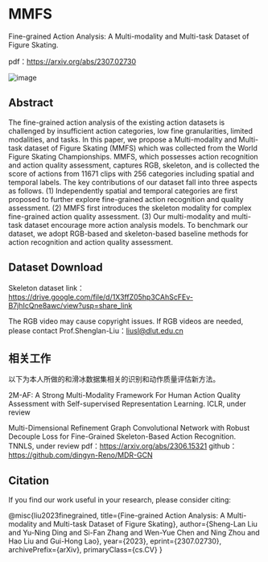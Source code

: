 # MMFS
Fine-grained Action Analysis: A Multi-modality and Multi-task Dataset of Figure Skating.

pdf：https://arxiv.org/abs/2307.02730

![image]([https://github.com/dingyn-Reno/MMFS/edit/main/MDRGCN.png](https://github.com/dingyn-Reno/MMFS/blob/main/MDRGCN.png))

## Abstract

The fine-grained action analysis of the existing action datasets is challenged by insufficient action categories, low fine granularities, limited modalities, and tasks. In this paper, we propose a Multi-modality and Multi-task dataset of Figure Skating (MMFS) which was collected from the World Figure Skating Championships. MMFS, which possesses action recognition and action quality assessment, captures RGB, skeleton, and is collected the score of actions from 11671 clips with 256 categories including spatial and temporal labels. The key contributions of our dataset fall into three aspects as follows. (1) Independently spatial and temporal categories are first proposed to further explore fine-grained action recognition and quality assessment. (2) MMFS first introduces the skeleton modality for complex fine-grained action quality assessment. (3) Our multi-modality and multi-task dataset encourage more action analysis models. To benchmark our dataset, we adopt RGB-based and skeleton-based baseline methods for action recognition and action quality assessment.

## Dataset Download

Skeleton dataset link：https://drive.google.com/file/d/1X3ffZ05hp3CAhScFEv-B7jhIcQne8awc/view?usp=share_link

The RGB video may cause copyright issues. If RGB videos are needed, please contact Prof.Shenglan-Liu：liusl@dlut.edu.cn

## 相关工作

以下为本人所做的和滑冰数据集相关的识别和动作质量评估新方法。

2M-AF: A Strong Multi-Modality Framework For Human Action Quality Assessment with Self-supervised Representation Learning. ICLR, under review

Multi-Dimensional Refinement Graph Convolutional Network with Robust Decouple Loss for Fine-Grained Skeleton-Based Action Recognition. TNNLS, under review
pdf：https://arxiv.org/abs/2306.15321
github：https://github.com/dingyn-Reno/MDR-GCN

## Citation

If you find our work useful in your research, please consider citing:

@misc{liu2023finegrained,
      title={Fine-grained Action Analysis: A Multi-modality and Multi-task Dataset of Figure Skating}, 
      author={Sheng-Lan Liu and Yu-Ning Ding and Si-Fan Zhang and Wen-Yue Chen and Ning Zhou and Hao Liu and Gui-Hong Lao},
      year={2023},
      eprint={2307.02730},
      archivePrefix={arXiv},
      primaryClass={cs.CV}
}
